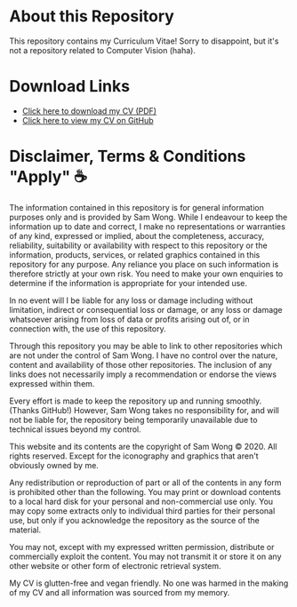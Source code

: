 # About this Repository

This repository contains my Curriculum Vitae! Sorry to disappoint, but it's not a repository related to Computer Vision (haha).


# Download Links

* [Click here to download my CV (PDF)](https://github.com/samtcwong/cv/raw/master/sam-wong-cv.pdf)
* [Click here to view my CV on GitHub](https://github.com/samtcwong/cv/blob/master/sam-wong-cv.pdf)


# Disclaimer, Terms & Conditions "Apply" :coffee:

The information contained in this repository is for general information purposes only and is provided by Sam Wong. While I endeavour to keep the information up to date and correct, I make no representations or warranties of any kind, expressed or implied, about the completeness, accuracy, reliability, suitability or availability with respect to this repository or the information, products, services, or related graphics contained in this repository for any purpose. Any reliance you place on such information is therefore strictly at your own risk. You need to make your own enquiries to determine if the information is appropriate for your intended use.

In no event will I be liable for any loss or damage including without limitation, indirect or consequential loss or damage, or any loss or damage whatsoever arising from loss of data or profits arising out of, or in connection with, the use of this repository.

Through this repository you may be able to link to other repositories which are not under the control of Sam Wong. I have no control over the nature, content and availability of those other repositories. The inclusion of any links does not necessarily imply a recommendation or endorse the views expressed within them.

Every effort is made to keep the repository up and running smoothly. (Thanks GitHub!) However, Sam Wong takes no responsibility for, and will not be liable for, the repository being temporarily unavailable due to technical issues beyond my control.

This website and its contents are the copyright of Sam Wong © 2020. All rights reserved. Except for the iconography and graphics that aren't obviously owned by me.

Any redistribution or reproduction of part or all of the contents in any form is prohibited other than the following. You may print or download contents to a local hard disk for your personal and non-commercial use only. You may copy some extracts only to individual third parties for their personal use, but only if you acknowledge the repository as the source of the material.

You may not, except with my expressed written permission, distribute or commercially exploit the content. You may not transmit it or store it on any other website or other form of electronic retrieval system.

My CV is glutten-free and vegan friendly. No one was harmed in the making of my CV and all information was sourced from my memory.

